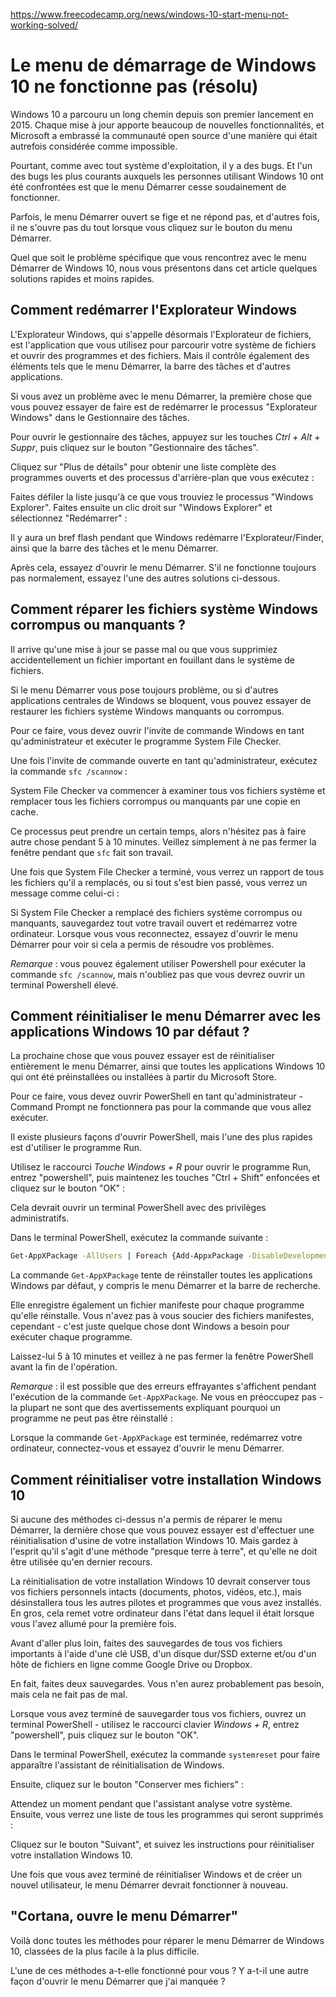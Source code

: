 https://www.freecodecamp.org/news/windows-10-start-menu-not-working-solved/


# Le menu de démarrage de Windows 10 ne fonctionne pas (résolu)

Windows 10 a parcouru un long chemin depuis son premier lancement en 2015. Chaque mise à jour apporte beaucoup de nouvelles fonctionnalités, et Microsoft a embrassé la communauté open source d'une manière qui était autrefois considérée comme impossible.

Pourtant, comme avec tout système d'exploitation, il y a des bugs. Et l'un des bugs les plus courants auxquels les personnes utilisant Windows 10 ont été confrontées est que le menu Démarrer cesse soudainement de fonctionner.

Parfois, le menu Démarrer ouvert se fige et ne répond pas, et d'autres fois, il ne s'ouvre pas du tout lorsque vous cliquez sur le bouton du menu Démarrer.

Quel que soit le problème spécifique que vous rencontrez avec le menu Démarrer de Windows 10, nous vous présentons dans cet article quelques solutions rapides et moins rapides.

## Comment redémarrer l'Explorateur Windows

L'Explorateur Windows, qui s'appelle désormais l'Explorateur de fichiers, est l'application que vous utilisez pour parcourir votre système de fichiers et ouvrir des programmes et des fichiers. Mais il contrôle également des éléments tels que le menu Démarrer, la barre des tâches et d'autres applications.

Si vous avez un problème avec le menu Démarrer, la première chose que vous pouvez essayer de faire est de redémarrer le processus "Explorateur Windows" dans le Gestionnaire des tâches.

Pour ouvrir le gestionnaire des tâches, appuyez sur les touches *Ctrl + Alt + Suppr*, puis cliquez sur le bouton "Gestionnaire des tâches".

Cliquez sur "Plus de détails" pour obtenir une liste complète des programmes ouverts et des processus d'arrière-plan que vous exécutez :

Faites défiler la liste jusqu'à ce que vous trouviez le processus "Windows Explorer". Faites ensuite un clic droit sur "Windows Explorer" et sélectionnez "Redémarrer" :

Il y aura un bref flash pendant que Windows redémarre l'Explorateur/Finder, ainsi que la barre des tâches et le menu Démarrer.

Après cela, essayez d'ouvrir le menu Démarrer. S'il ne fonctionne toujours pas normalement, essayez l'une des autres solutions ci-dessous.

## Comment réparer les fichiers système Windows corrompus ou manquants ?

Il arrive qu'une mise à jour se passe mal ou que vous supprimiez accidentellement un fichier important en fouillant dans le système de fichiers.

Si le menu Démarrer vous pose toujours problème, ou si d'autres applications centrales de Windows se bloquent, vous pouvez essayer de restaurer les fichiers système Windows manquants ou corrompus.

Pour ce faire, vous devez ouvrir l'invite de commande Windows en tant qu'administrateur et exécuter le programme System File Checker.

Une fois l'invite de commande ouverte en tant qu'administrateur, exécutez la commande  `sfc /scannow` :

System File Checker va commencer à examiner tous vos fichiers système et remplacer tous les fichiers corrompus ou manquants par une copie en cache.

Ce processus peut prendre un certain temps, alors n'hésitez pas à faire autre chose pendant 5 à 10 minutes. Veillez simplement à ne pas fermer la fenêtre pendant que  `sfc` fait son travail.

Une fois que System File Checker a terminé, vous verrez un rapport de tous les fichiers qu'il a remplacés, ou si tout s'est bien passé, vous verrez un message comme celui-ci :

Si System File Checker a remplacé des fichiers système corrompus ou manquants, sauvegardez tout votre travail ouvert et redémarrez votre ordinateur. Lorsque vous vous reconnectez, essayez d'ouvrir le menu Démarrer pour voir si cela a permis de résoudre vos problèmes.

*Remarque* : vous pouvez également utiliser Powershell pour exécuter la commande `sfc /scannow`, mais n'oubliez pas que vous devrez ouvrir un terminal Powershell élevé.

## Comment réinitialiser le menu Démarrer avec les applications Windows 10 par défaut ?

La prochaine chose que vous pouvez essayer est de réinitialiser entièrement le menu Démarrer, ainsi que toutes les applications Windows 10 qui ont été préinstallées ou installées à partir du Microsoft Store.

Pour ce faire, vous devez ouvrir PowerShell en tant qu'administrateur - Command Prompt ne fonctionnera pas pour la commande que vous allez exécuter.

Il existe plusieurs façons d'ouvrir PowerShell, mais l'une des plus rapides est d'utiliser le programme Run.

Utilisez le raccourci *Touche Windows  + R* pour ouvrir le programme Run, entrez "powershell", puis maintenez les touches "Ctrl + Shift" enfoncées et cliquez sur le bouton "OK" :

Cela devrait ouvrir un terminal PowerShell avec des privilèges administratifs.

Dans le terminal PowerShell, exécutez la commande suivante : 

```bash
Get-AppXPackage -AllUsers | Foreach {Add-AppxPackage -DisableDevelopmentMode -Register "$($_.InstallLocation)\AppXManifest.xml"}
```

La commande `Get-AppXPackage` tente de réinstaller toutes les applications Windows par défaut, y compris le menu Démarrer et la barre de recherche.

Elle enregistre également un fichier manifeste pour chaque programme qu'elle réinstalle. Vous n'avez pas à vous soucier des fichiers manifestes, cependant - c'est juste quelque chose dont Windows a besoin pour exécuter chaque programme.

Laissez-lui 5 à 10 minutes et veillez à ne pas fermer la fenêtre PowerShell avant la fin de l'opération.

*Remarque* : il est possible que des erreurs effrayantes s'affichent pendant l'exécution de la commande `Get-AppXPackage`. Ne vous en préoccupez pas - la plupart ne sont que des avertissements expliquant pourquoi un programme ne peut pas être réinstallé :

Lorsque la commande `Get-AppXPackage` est terminée, redémarrez votre ordinateur, connectez-vous et essayez d'ouvrir le menu Démarrer.

## Comment réinitialiser votre installation Windows 10

Si aucune des méthodes ci-dessus n'a permis de réparer le menu Démarrer, la dernière chose que vous pouvez essayer est d'effectuer une réinitialisation d'usine de votre installation Windows 10. Mais gardez à l'esprit qu'il s'agit d'une méthode "presque terre à terre", et qu'elle ne doit être utilisée qu'en dernier recours.

La réinitialisation de votre installation Windows 10 devrait conserver tous vos fichiers personnels intacts (documents, photos, vidéos, etc.), mais désinstallera tous les autres pilotes et programmes que vous avez installés. En gros, cela remet votre ordinateur dans l'état dans lequel il était lorsque vous l'avez allumé pour la première fois.

Avant d'aller plus loin, faites des sauvegardes de tous vos fichiers importants à l'aide d'une clé USB, d'un disque dur/SSD externe et/ou d'un hôte de fichiers en ligne comme Google Drive ou Dropbox.

En fait, faites deux sauvegardes. Vous n'en aurez probablement pas besoin, mais cela ne fait pas de mal.

Lorsque vous avez terminé de sauvegarder tous vos fichiers, ouvrez un terminal PowerShell - utilisez le raccourci clavier *Windows + R*, entrez "powershell", puis cliquez sur le bouton "OK".

Dans le terminal PowerShell, exécutez la commande `systemreset` pour faire apparaître l'assistant de réinitialisation de Windows.

Ensuite, cliquez sur le bouton "Conserver mes fichiers" :

Attendez un moment pendant que l'assistant analyse votre système. Ensuite, vous verrez une liste de tous les programmes qui seront supprimés :

Cliquez sur le bouton "Suivant", et suivez les instructions pour réinitialiser votre installation Windows 10.

Une fois que vous avez terminé de réinitialiser Windows et de créer un nouvel utilisateur, le menu Démarrer devrait fonctionner à nouveau.

## "Cortana, ouvre le menu Démarrer"

Voilà donc toutes les méthodes pour réparer le menu Démarrer de Windows 10, classées de la plus facile à la plus difficile.

L'une de ces méthodes a-t-elle fonctionné pour vous ? Y a-t-il une autre façon d'ouvrir le menu Démarrer que j'ai manquée ?


